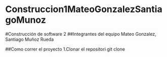 # Construccion1MateoGonzalezSantiagoMunoz
#Construcción de software 2 ##Integrantes del equipo Mateo Gonzalez, Santiago Muñoz Rueda

##Como correr el proyecto
1.Clonar el repositori git clone
